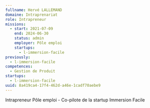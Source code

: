 ```yaml
---
fullname: Hervé LALLEMAND
domaine: Intraprenariat
role: Intrapreneur
missions:
  - start: 2021-07-09
    end: 2024-06-30
    status: admin
    employer: Pôle emploi
    startups:
      - l-immersion-facile
previously:
  - l-immersion-facile
competences:
  - Gestion de Produit
startups:
  - l-immersion-facile
uuid: 8a419ca4-17f4-462d-a46e-1cadf70aebe9
---
```

Intrapreneur Pôle emploi - Co-pilote de la startup Immersion Facile